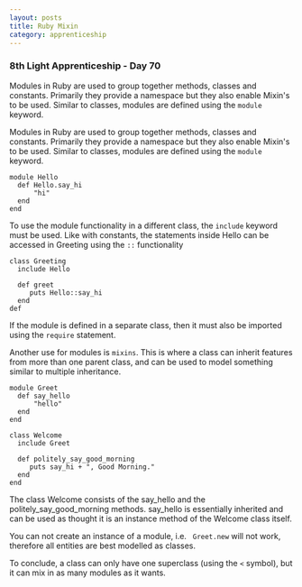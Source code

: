 ```yaml
---
layout: posts
title: Ruby Mixin
category: apprenticeship
---
```


### 8th Light Apprenticeship - Day 70

Modules in Ruby are used to group together methods, classes and constants. Primarily they provide a namespace but they also enable Mixin's to be used. Similar to classes, modules are defined using the `module` keyword.  

<!--break--> 

Modules in Ruby are used to group together methods, classes and constants. Primarily they provide a namespace but they also enable Mixin's to be used. Similar to classes, modules are defined using the `module` keyword.

    module Hello
      def Hello.say_hi
          "hi"
      end
    end

To use the module functionality in a different class, the `include` keyword must be used. Like with constants, the statements inside Hello can be accessed in Greeting using the `::` functionality

    class Greeting 
      include Hello
      
      def greet
         puts Hello::say_hi
      end
    def 

If the module is defined in a separate class, then it must also be imported using the `require` statement.

Another use for modules is `mixins`. This is where a class can inherit features from more than one parent class, and can be used to model something similar to multiple inheritance.

    module Greet
      def say_hello
          "hello"
      end
    end
    
    class Welcome
      include Greet
      
      def politely_say_good_morning
         puts say_hi + ", Good Morning."
      end
    end
    
The class Welcome consists of the say_hello and the politely_say_good_morning methods. say_hello is essentially inherited and can be used as thought it is an instance method of the Welcome class itself.

You can not create an instance of a module, i.e. ` Greet.new` will not work, therefore all entities are best modelled as classes.

To conclude, a class can only have one superclass (using the `<` symbol), but it can mix in as many modules as it wants.
